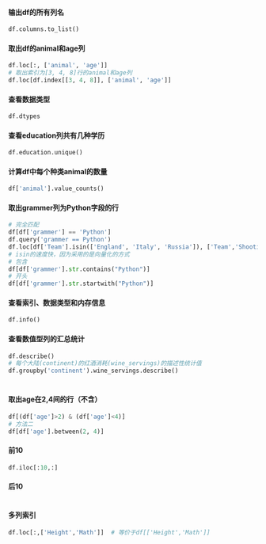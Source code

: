 

#### 输出df的所有列名
```python
df.columns.to_list()
```

#### 取出df的animal和age列
```python
df.loc[:, ['animal', 'age']]
# 取出索引为[3, 4, 8]行的animal和age列
df.loc[df.index[[3, 4, 8]], ['animal', 'age']]
```

#### 查看数据类型
```python
df.dtypes
```

#### 查看education列共有几种学历
```python
df.education.unique()
```

#### 计算df中每个种类animal的数量
```python
df['animal'].value_counts()
```

#### 取出grammer列为Python字段的行

```python
# 完全匹配
df[df['grammer'] == 'Python']
df.query('grammer == Python')
df.loc[df['Team'].isin(['England', 'Italy', 'Russia']), ['Team','Shooting Accuracy']]
# isin的速度快，因为采用的是向量化的方式
# 包含
df[df['grammer'].str.contains("Python")]
# 开头
df[df['grammer'].str.startwith("Python")]
```

#### 查看索引、数据类型和内存信息

```python
df.info()
```

#### 查看数值型列的汇总统计

```python
df.describe()
# 每个大陆(continent)的红酒消耗(wine_servings)的描述性统计值
df.groupby('continent').wine_servings.describe()
```

#### 

```python

```


#### 取出age在2,4间的行（不含）

```python
df[(df['age']>2) & (df['age']<4)]
# 方法二
df[df['age'].between(2, 4)]
```

#### 前10
```python
df.iloc[:10,:]
```

#### 后10
```python

```

#### 多列索引
```python
df.loc[:,['Height','Math']]  # 等价于df[['Height','Math']]
```